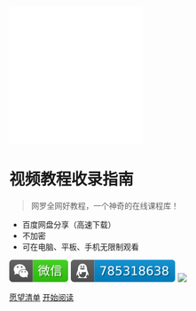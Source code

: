 ![logo](assets/icon.svg ':size=110')

# 视频教程收录指南

>  网罗全网好教程，一个神奇的在线课程库！ 

-  百度网盘分享（高速下载）
-  不加密
-  可在电脑、平板、手机无限制观看

![](assets/wechat.svg)
![](assets/qq.svg)
![](https://badgen.net/github/last-commit/coolcourse/coolcourse)

[愿望清单](/guide/wish.md) 
[开始阅读](/README) 
